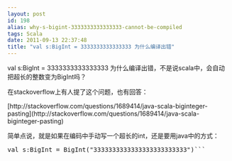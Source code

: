 ```yaml
---
layout: post
id: 198
alias: why-s-bigint-3333333333333333-cannot-be-compiled
tags: Scala
date: 2011-09-13 22:37:48
title: "val s:BigInt = 3333333333333333 为什么编译出错"
---
```


<p>val s:BigInt = 3333333333333333 为什么编译出错，不是说scala中，会自动把超长的整数变为BigInt吗？
<p>在stackoverflow上有人提了这个问题，也有回答：
<p>[http://stackoverflow.com/questions/1689414/java-scala-biginteger-pasting](http://stackoverflow.com/questions/1689414/java-scala-biginteger-pasting)
<p>简单点说，就是如果在编码中手动写一个超长的int，还是要用java中的方式：
<pre class="csharpcode">val s:BigInt = BigInt(<span class="str">"3333333333333333333333333"</span>)```
